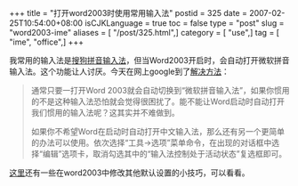 +++
title = "打开word2003时使用常用输入法"
postid = 325
date = 2007-02-25T10:54:00+08:00
isCJKLanguage = true
toc = false
type = "post"
slug = "word2003-ime"
aliases = [ "/post/325.html",]
category = [ "use",]
tag = [ "ime", "office",]
+++


我常用的输入法是[搜狗拼音输入法](http://www.sogou.com/pinyin)，但当Word2003开启时，会自动打开微软拼音输入法。这个功能让人讨厌。今天在网上google到了[解决方法](http://www.southcn.com/it/itgdxw/200412151135.htm)：

> 通常只要一打开Word
> 2003就会自动切换到“微软拼音输入法”，如果你惯用的不是这种输入法恐怕就会觉得很困扰了。能不能让Word启动时自动打开我们惯用的输入法呢？这其实并不难做到。
>
> 如果你不希望Word在启动时自动打开中文输入法，那么还有另一个更简单的办法可以使用。依次选择“工具→选项”菜单命令，在出现的对话框中选择“编辑”选项卡，取消勾选其中的“输入法控制处于活动状态”复选框即可。

[这里](http://www.southcn.com/it/itgdxw/200412151135.htm)还有一些在word2003中修改其他默认设置的小技巧，可以看看。


